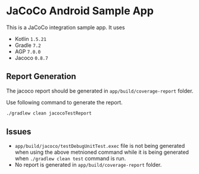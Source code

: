 # JaCoCo Android Sample App

This is a JaCoCo integration sample app. It uses
- Kotlin `1.5.21`
- Gradle `7.2`
- AGP `7.0.0`
- Jacoco `0.8.7`

## Report Generation

The jacoco report should be generated in `app/build/coverage-report` folder.

Use following command to generate the report.

```bash
./gradlew clean jacocoTestReport
```

## Issues
- `app/build/jacoco/testDebugUnitTest.exec` file is not being generated when using the above metnioned command while it is being generated when `./gradlew clean test` command is run.
- No report is generated in `app/build/coverage-report` folder.
